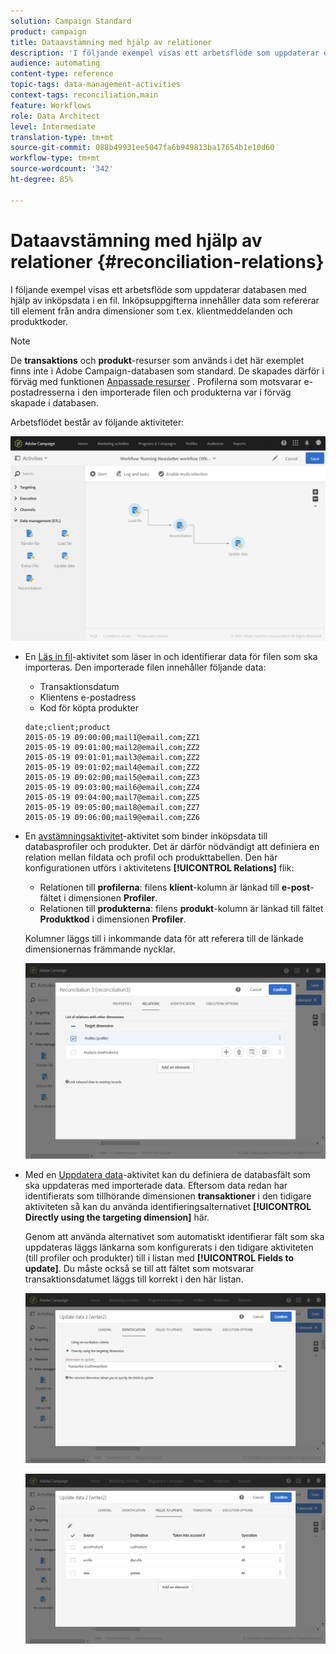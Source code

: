 ```yaml
---
solution: Campaign Standard
product: campaign
title: Dataavstämning med hjälp av relationer
description: 'I följande exempel visas ett arbetsflöde som uppdaterar databasen med hjälp av inköpsdata i en fil.  '
audience: automating
content-type: reference
topic-tags: data-management-activities
context-tags: reconciliation,main
feature: Workflows
role: Data Architect
level: Intermediate
translation-type: tm+mt
source-git-commit: 088b49931ee5047fa6b949813ba17654b1e10d60
workflow-type: tm+mt
source-wordcount: '342'
ht-degree: 85%

---
```



# Dataavstämning med hjälp av relationer {#reconciliation-relations}

I följande exempel visas ett arbetsflöde som uppdaterar databasen med hjälp av inköpsdata i en fil.  Inköpsuppgifterna innehåller data som refererar till element från andra dimensioner som t.ex. klientmeddelanden och produktkoder.

>[!NOTE]
>
>De **transaktions** och **produkt**-resurser som används i det här exemplet finns inte i Adobe Campaign-databasen som standard.  De skapades därför i förväg med funktionen [Anpassade resurser](../../developing/using/data-model-concepts.md) .  Profilerna som motsvarar e-postadresserna i den importerade filen och produkterna var i förväg skapade i databasen.

Arbetsflödet består av följande aktiviteter:

![](assets/reconciliation_example1.png)

* En [Läs in fil](../../automating/using/load-file.md)-aktivitet som läser in och identifierar data för filen som ska importeras. Den importerade filen innehåller följande data:

   * Transaktionsdatum
   * Klientens e-postadress
   * Kod för köpta produkter

   ```
   date;client;product
   2015-05-19 09:00:00;mail1@email.com;ZZ1
   2015-05-19 09:01:00;mail2@email.com;ZZ2
   2015-05-19 09:01:01;mail3@email.com;ZZ2
   2015-05-19 09:01:02;mail4@email.com;ZZ2
   2015-05-19 09:02:00;mail5@email.com;ZZ3
   2015-05-19 09:03:00;mail6@email.com;ZZ4
   2015-05-19 09:04:00;mail7@email.com;ZZ5
   2015-05-19 09:05:00;mail8@email.com;ZZ7
   2015-05-19 09:06:00;mail9@email.com;ZZ6
   ```

* En [avstämningsaktivitet](../../automating/using/reconciliation.md)-aktivitet som binder inköpsdata till databasprofiler och produkter. Det är därför nödvändigt att definiera en relation mellan fildata och profil och produkttabellen.  Den här konfigurationen utförs i aktivitetens **[!UICONTROL Relations]** flik:

   * Relationen till **profilerna**: filens **klient**-kolumn är länkad till **e-post**-fältet i dimensionen **Profiler**.
   * Relationen till **produkterna**: filens **produkt**-kolumn är länkad till fältet **Produktkod** i dimensionen **Profiler**.

   Kolumner läggs till i inkommande data för att referera till de länkade dimensionernas främmande nycklar.

   ![](assets/reconciliation_example3.png)

* Med en [Uppdatera data](../../automating/using/update-data.md)-aktivitet kan du definiera de databasfält som ska uppdateras med importerade data. Eftersom data redan har identifierats som tillhörande dimensionen **transaktioner** i den tidigare aktiviteten så kan du använda identifieringsalternativet **[!UICONTROL Directly using the targeting dimension]** här.

   Genom att använda alternativet som automatiskt identifierar fält som ska uppdateras läggs länkarna som konfigurerats i den tidigare aktiviteten (till profiler och produkter) till i listan med **[!UICONTROL Fields to update]**.  Du måste också se till att fältet som motsvarar transaktionsdatumet läggs till korrekt i den här listan.

   ![](assets/reconciliation_example5.png)

   ![](assets/reconciliation_example4.png)
